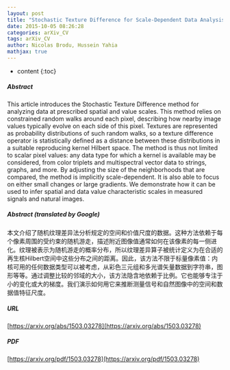 ```yaml
---
layout: post
title: "Stochastic Texture Difference for Scale-Dependent Data Analysis"
date: 2015-10-05 08:26:28
categories: arXiv_CV
tags: arXiv_CV
author: Nicolas Brodu, Hussein Yahia
mathjax: true
---
```


* content
{:toc}

##### Abstract
This article introduces the Stochastic Texture Difference method for analyzing data at prescribed spatial and value scales. This method relies on constrained random walks around each pixel, describing how nearby image values typically evolve on each side of this pixel. Textures are represented as probability distributions of such random walks, so a texture difference operator is statistically defined as a distance between these distributions in a suitable reproducing kernel Hilbert space. The method is thus not limited to scalar pixel values: any data type for which a kernel is available may be considered, from color triplets and multispectral vector data to strings, graphs, and more. By adjusting the size of the neighborhoods that are compared, the method is implicitly scale-dependent. It is also able to focus on either small changes or large gradients. We demonstrate how it can be used to infer spatial and data value characteristic scales in measured signals and natural images.

##### Abstract (translated by Google)
本文介绍了随机纹理差异法分析规定的空间和价值尺度的数据。这种方法依赖于每个像素周围的受约束的随机游走，描述附近图像值通常如何在该像素的每一侧进化。纹理被表示为随机游走的概率分布，所以纹理差异算子被统计定义为在合适的再生核Hilbert空间中这些分布之间的距离。因此，该方法不限于标量像素值：内核可用的任何数据类型可以被考虑，从彩色三元组和多光谱矢量数据到字符串，图形等等。通过调整比较的邻域的大小，该方法隐含地依赖于比例。它也能够专注于小的变化或大的梯度。我们演示如何用它来推断测量信号和自然图像中的空间和数据值特征尺度。

##### URL
[https://arxiv.org/abs/1503.03278](https://arxiv.org/abs/1503.03278)

##### PDF
[https://arxiv.org/pdf/1503.03278](https://arxiv.org/pdf/1503.03278)

